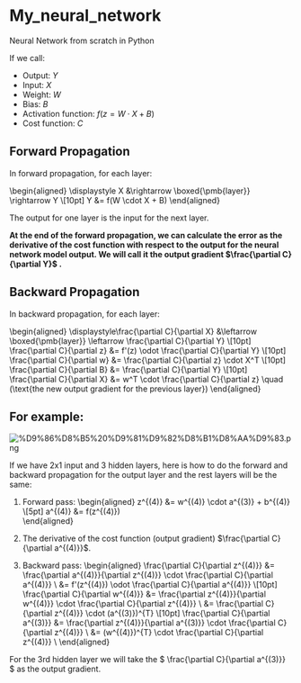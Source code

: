 # My_neural_network
Neural Network from scratch in Python

If we call:

- Output: $Y$
- Input: $X$
- Weight: $W$
- Bias: $B$
- Activation function: $f(z = W\cdot X + B)$
- Cost function: $C$

## Forward Propagation
In forward propagation, for each layer:

\begin{aligned}
\displaystyle X &\rightarrow \boxed{\pmb{layer}} \rightarrow Y \\[10pt]
Y &= f(W \cdot X + B)
\end{aligned}

The output for one layer is the input for the next layer.

**At the end of the forward propagation, we can calculate the error as the derivative of the cost function with respect to the output for the neural network model output. We will call it the output gradient $\frac{\partial C}{\partial Y}$ .** 

## Backward Propagation
In backward propagation, for each layer:

\begin{aligned}
\displaystyle\frac{\partial C}{\partial X} &\leftarrow \boxed{\pmb{layer}} \leftarrow \frac{\partial C}{\partial Y} \\[10pt]
\frac{\partial C}{\partial z} &= f'(z) \odot \frac{\partial C}{\partial Y} \\[10pt]
\frac{\partial C}{\partial w} &= \frac{\partial C}{\partial z} \cdot X^T \\[10pt]
\frac{\partial C}{\partial B} &= \frac{\partial C}{\partial Y} \\[10pt]
\frac{\partial C}{\partial X} &= w^T \cdot \frac{\partial C}{\partial z} \quad (\text{the new output gradient for the previous layer})
\end{aligned} 

## For example:

![%D9%86%D8%B5%20%D9%81%D9%82%D8%B1%D8%AA%D9%83.png](attachment:%D9%86%D8%B5%20%D9%81%D9%82%D8%B1%D8%AA%D9%83.png)


If we have 2x1 input and 3 hidden layers, here is how to do the forward and backward propagation for the output layer and the rest layers will be the same:


1. Forward pass:
\begin{aligned}
z^{(4)} &= w^{(4)} \cdot a^{(3)} + b^{(4)} \\[5pt]
a^{(4)} &= f(z^{(4)}) \
\end{aligned}

2. The derivative of the cost function (output gradient) $\frac{\partial C}{\partial a^{(4)}}$.


3. Backward pass:
\begin{aligned}
\frac{\partial C}{\partial z^{(4)}} &= \frac{\partial a^{(4)}}{\partial z^{(4)}} \cdot \frac{\partial C}{\partial a^{(4)}} \\
&= f'(z^{(4)}) \odot \frac{\partial C}{\partial a^{(4)}} \\[10pt]
\frac{\partial C}{\partial w^{(4)}} &= \frac{\partial z^{(4)}}{\partial w^{(4)}} \cdot \frac{\partial C}{\partial z^{(4)}} \\
&= \frac{\partial C}{\partial z^{(4)}} \cdot (a^{(3)})^{T} \\[10pt]
\frac{\partial C}{\partial a^{(3)}} &= \frac{\partial z^{(4)}}{\partial a^{(3)}} \cdot \frac{\partial C}{\partial z^{(4)}} \\
&= (w^{(4)})^{T} \cdot \frac{\partial C}{\partial z^{(4)}} \\
\end{aligned}

For the 3rd hidden layer we will take the $ \frac{\partial C}{\partial a^{(3)}} $ as the output gradient.
